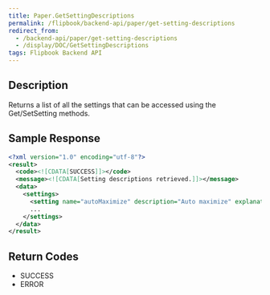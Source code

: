 ```yaml
---
title: Paper.GetSettingDescriptions
permalink: /flipbook/backend-api/paper/get-setting-descriptions
redirect_from:
  - /backend-api/paper/get-setting-descriptions
  - /display/DOC/GetSettingDescriptions
tags: Flipbook Backend API
---
```


## Description

Returns a list of all the settings that can be accessed using the Get/SetSetting methods.

## Sample Response

```xml
<?xml version="1.0" encoding="utf-8"?>
<result>
  <code><![CDATA[SUCCESS]]></code>
  <message><![CDATA[Setting descriptions retrieved.]]></message>
  <data>
    <settings>
      <setting name="autoMaximize" description="Auto maximize" explanation="Whether the iPaper window should automatically maximize when opened." type="bool" />
      ...
    </settings>
  </data>
</result>
```

## Return Codes

* SUCCESS
* ERROR